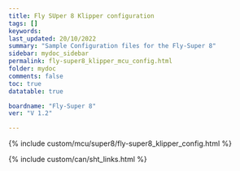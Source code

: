 ```yaml
---
title: Fly SUper 8 Klipper configuration
tags: []
keywords: 
last_updated: 20/10/2022
summary: "Sample Configuration files for the Fly-Super 8"
sidebar: mydoc_sidebar
permalink: fly-super8_klipper_mcu_config.html
folder: mydoc
comments: false
toc: true
datatable: true

boardname: "Fly-Super 8" 
ver: "V 1.2" 

---
```


{% include custom/mcu/super8/fly-super8_klipper_config.html %}

{% include custom/can/sht_links.html %}
